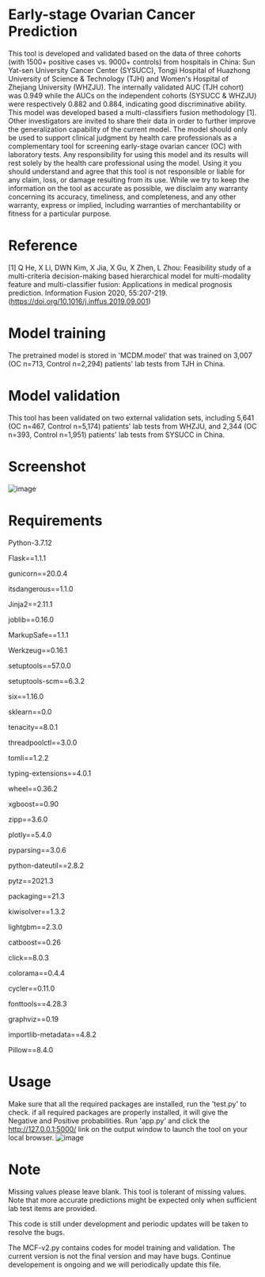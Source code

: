 # Early-stage Ovarian Cancer Prediction
This tool is developed and validated based on the data of three cohorts (with 1500+ positive cases vs. 9000+ controls) from hospitals in China: Sun Yat-sen University Cancer Center (SYSUCC), Tongji Hospital of Huazhong University of Science & Technology (TJH) and Women's Hospital of Zhejiang University (WHZJU). The internally validated AUC (TJH cohort) was 0.949 while the AUCs on the independent cohorts (SYSUCC & WHZJU) were respectively 0.882 and 0.884, indicating good discriminative ability. This model was developed based a multi-classifiers fusion methodology [1]. Other investigators are invited to share their data in order to further improve the generalization capability of the current model. The model should only be used to support clinical judgment by health care professionals as a complementary tool for screening early-stage ovarian cancer (OC) with laboratory tests. Any responsibility for using this model and its results will rest solely by the health care professional using the model. Using it you should understand and agree that this tool is not responsible or liable for any claim, loss, or damage resulting from its use. While we try to keep the information on the tool as accurate as possible, we disclaim any warranty concerning its accuracy, timeliness, and completeness, and any other warranty, express or implied, including warranties of merchantability or fitness for a particular purpose.

# Reference
[1] Q He, X Li, DWN Kim, X Jia, X Gu, X Zhen, L Zhou: Feasibility study of a multi-criteria decision-making based hierarchical model for multi-modality feature and multi-classifier fusion: Applications in medical prognosis prediction. Information Fusion 2020, 55:207-219.(https://doi.org/10.1016/j.inffus.2019.09.001)

# Model training
The pretrained model is stored in 'MCDM.model' that was trained on 3,007 (OC n=713, Control n=2,294) patients' lab tests from TJH in China. 

# Model validation
This tool has been validated on two external validation sets, including 5,641 (OC n=467, Control n=5,174) patients' lab tests from WHZJU, and 2,344 (OC n=393, Control n=1,951) patients' lab tests from SYSUCC in China. 

# Screenshot
![image](https://user-images.githubusercontent.com/131331281/233329985-1f32a9ab-242a-4ca2-b1aa-f02d3cff00a2.png)

# Requirements
Python-3.7.12

Flask==1.1.1

gunicorn==20.0.4

itsdangerous==1.1.0

Jinja2==2.11.1

joblib==0.16.0

MarkupSafe==1.1.1

Werkzeug==0.16.1

setuptools==57.0.0

setuptools-scm==6.3.2	

six==1.16.0	

sklearn==0.0	

tenacity==8.0.1	

threadpoolctl==3.0.0	

tomli==1.2.2	

typing-extensions==4.0.1	

wheel==0.36.2	

xgboost==0.90	

zipp==3.6.0

plotly==5.4.0	

pyparsing==3.0.6

python-dateutil==2.8.2	

pytz==2021.3

packaging==21.3

kiwisolver==1.3.2	

lightgbm==2.3.0

catboost==0.26	

click==8.0.3	

colorama==0.4.4	

cycler==0.11.0	

fonttools==4.28.3	

graphviz==0.19	

importlib-metadata==4.8.2	

Pillow==8.4.0





# Usage
Make sure that all the required packages are installed, run the 'test.py' to check.  if all required packages are properly installed, it will give the Negative and Positive probabilities. Run 'app.py' and click the http://127.0.0.1:5000/ link on the output window to launch the tool on your local browser. 
![image](https://user-images.githubusercontent.com/131331281/233333144-6dcc19c0-9c8a-4b1f-b8db-9657c23d687e.png)


# Note
Missing values please leave blank. This tool is tolerant of missing values. Note that more accurate predictions might be expected only when sufficient lab test items are provided. 

This code is still under development and periodic updates will be taken to resolve the bugs.

The MCF-v2.py contains codes for model training and validation. The current version is not the final version and may have bugs. Continue developement is ongoing and we will periodically update this file.
